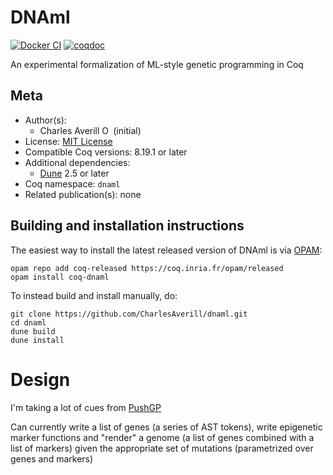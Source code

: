 <!---
This file was generated from `meta.yml`, please do not edit manually.
Follow the instructions on https://github.com/coq-community/templates to regenerate.
--->
# DNAml

[![Docker CI][docker-action-shield]][docker-action-link]
[![coqdoc][coqdoc-shield]][coqdoc-link]

[docker-action-shield]: https://github.com/CharlesAverill/dnaml/actions/workflows/docker-action.yml/badge.svg?branch=master
[docker-action-link]: https://github.com/CharlesAverill/dnaml/actions/workflows/docker-action.yml


[coqdoc-shield]: https://img.shields.io/badge/docs-coqdoc-blue.svg
[coqdoc-link]: https://CharlesAverill.github.io/dnaml/docs/latest/coqdoc/toc.html


An experimental formalization of ML-style genetic programming in Coq

## Meta

- Author(s):
  - Charles Averill [<img src="https://zenodo.org/static/images/orcid.svg" height="14px" alt="ORCID logo" />](https://orcid.org/0000-0001-6614-1808) (initial)
- License: [MIT License](LICENSE)
- Compatible Coq versions: 8.19.1 or later
- Additional dependencies:
  - [Dune](https://dune.build) 2.5 or later
- Coq namespace: `dnaml`
- Related publication(s): none

## Building and installation instructions

The easiest way to install the latest released version of DNAml
is via [OPAM](https://opam.ocaml.org/doc/Install.html):

```shell
opam repo add coq-released https://coq.inria.fr/opam/released
opam install coq-dnaml
```

To instead build and install manually, do:

``` shell
git clone https://github.com/CharlesAverill/dnaml.git
cd dnaml
dune build
dune install
```


# Design

I'm taking a lot of cues from [PushGP](http://faculty.hampshire.edu/lspector/push.html)

Can currently write a list of genes (a series of AST tokens),
write epigenetic marker functions and "render" a genome
(a list of genes combined with a list of markers) given
the appropriate set of mutations (parametrized over genes and markers)
